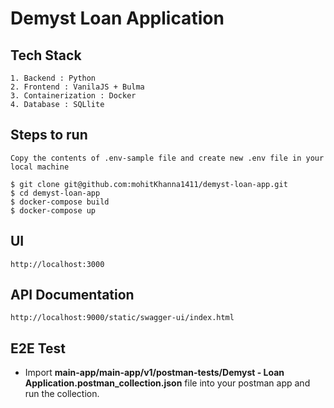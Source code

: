 # Demyst Loan Application

## Tech Stack
```
1. Backend : Python
2. Frontend : VanilaJS + Bulma
3. Containerization : Docker
4. Database : SQLlite
```

## Steps to run
```
Copy the contents of .env-sample file and create new .env file in your local machine
```
```
$ git clone git@github.com:mohitKhanna1411/demyst-loan-app.git
$ cd demyst-loan-app
$ docker-compose build
$ docker-compose up
```
## UI

```
http://localhost:3000
```

## API Documentation

```
http://localhost:9000/static/swagger-ui/index.html
```

## E2E Test

- Import **main-app/main-app/v1/postman-tests/Demyst - Loan Application.postman_collection.json** file into your postman app and run the collection.
